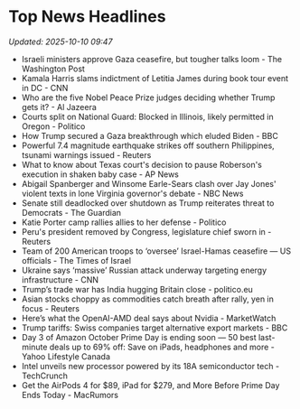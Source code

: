 # Top News Headlines

_Updated: 2025-10-10 09:47_

- Israeli ministers approve Gaza ceasefire, but tougher talks loom - The Washington Post
- Kamala Harris slams indictment of Letitia James during book tour event in DC - CNN
- Who are the five Nobel Peace Prize judges deciding whether Trump gets it? - Al Jazeera
- Courts split on National Guard: Blocked in Illinois, likely permitted in Oregon - Politico
- How Trump secured a Gaza breakthrough which eluded Biden - BBC
- Powerful 7.4 magnitude earthquake strikes off southern Philippines, tsunami warnings issued - Reuters
- What to know about Texas court's decision to pause Roberson's execution in shaken baby case - AP News
- Abigail Spanberger and Winsome Earle-Sears clash over Jay Jones' violent texts in lone Virginia governor's debate - NBC News
- Senate still deadlocked over shutdown as Trump reiterates threat to Democrats - The Guardian
- Katie Porter camp rallies allies to her defense - Politico
- Peru's president removed by Congress, legislature chief sworn in - Reuters
- Team of 200 American troops to ‘oversee’ Israel-Hamas ceasefire — US officials - The Times of Israel
- Ukraine says ‘massive’ Russian attack underway targeting energy infrastructure - CNN
- Trump’s trade war has India hugging Britain close - politico.eu
- Asian stocks choppy as commodities catch breath after rally, yen in focus - Reuters
- Here’s what the OpenAI-AMD deal says about Nvidia - MarketWatch
- Trump tariffs: Swiss companies target alternative export markets - BBC
- Day 3 of Amazon October Prime Day is ending soon — 50 best last-minute deals up to 69% off: Save on iPads, headphones and more - Yahoo Lifestyle Canada
- Intel unveils new processor powered by its 18A semiconductor tech - TechCrunch
- Get the AirPods 4 for $89, iPad for $279, and More Before Prime Day Ends Today - MacRumors